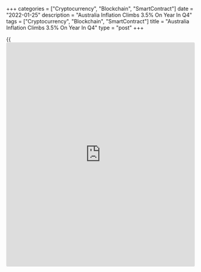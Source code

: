 +++
categories = ["Cryptocurrency", "Blockchain", "SmartContract"]
date = "2022-01-25"
description = "Australia Inflation Climbs 3.5% On Year In Q4"
tags = ["Cryptocurrency", "Blockchain", "SmartContract"]
title = "Australia Inflation Climbs 3.5% On Year In Q4"
type = "post"
+++

{{<iframe id="large-banner" src="https://www.bounty.group/#slide=28.0" width="100%" height="600" scrolling="no" style="border: 0px solid rgb(216, 221, 230); border-radius: 3px;">}}

Consumer prices in Australia were up 3.5 percent on year in the fourth
quarter of 2021, the Australian Bureau of Statistics said on Tuesday.

That exceeded expectations for an increase of 3.2 percent and was up
from 3.0 percent in the third quarter.

On a quarterly basis, consumer prices rose 1.3 percent - again topping
forecasts for 1.0 percent and up from 0.8 percent in the three months
prior.

The most significant price rises were for new dwelling purchase by
owner-occupiers (+4.2 percent) and automotive fuel (+6.6 percent).

The ABS also said that the Reserve Bank of Australia's trimmed mean was
up 1.0 percent on quarter and 2.6 percent on year, while the weighted
median added 0.9 percent on quarter and 2.7 percent on year.

For comments and feedback [contact](https://www.playgroundfx.com/contact/): editorial@rtt[news](https://www.letsplayfx.com/blog/forex-news-website/).com

[Economic News][1]

 **What parts of the world are seeing the best (and worst) economic
performances lately? Click[here][2] to check out our [Econ Scorecard][2]
and find out! See up-to-the-moment [ranking](https://www.playgroundfx.com/blog/crypto-exchange-ranking/)s for the best and worst
performers in [GDP][3], [unemployment rate][4], [inflation][5] and much
more.**

   1. www.rtt[news](https://www.letsplayfx.com/blog/forex-news-website/).com/Content/EconomicNews.aspx
   2. www.rtt[news](https://www.letsplayfx.com/blog/forex-news-website/).com/economic-scorecard/world-rank/unemployment-rate/highest-performance.aspx
   3. www.rtt[news](https://www.letsplayfx.com/blog/forex-news-website/).com/economic-scorecard/world-rank/GDP/highest-performance.aspx
   4. www.rtt[news](https://www.letsplayfx.com/blog/forex-news-website/).com/economic-scorecard/world-rank/unemployment-rate/lowest-performance.aspx
   5. www.rtt[news](https://www.letsplayfx.com/blog/forex-news-website/).com/economic-scorecard/world-rank/CPI/highest-performance.aspx